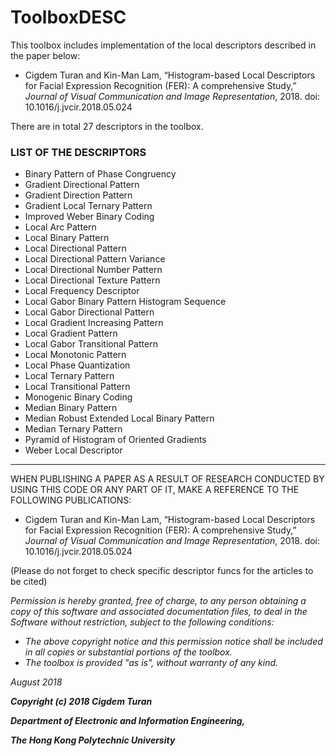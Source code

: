 # ToolboxDESC

This toolbox includes implementation of the local descriptors described in the paper below:

- Cigdem Turan and Kin-Man Lam, “Histogram-based Local Descriptors for Facial 
Expression Recognition (FER): A comprehensive Study,” _Journal of Visual 
Communication and Image Representation_, 2018. doi: 10.1016/j.jvcir.2018.05.024

There are in total 27 descriptors in the toolbox.

### **LIST OF THE DESCRIPTORS**
- Binary Pattern of Phase Congruency
- Gradient Directional Pattern
- Gradient Direction Pattern
- Gradient Local Ternary Pattern
- Improved Weber Binary Coding
- Local Arc Pattern
- Local Binary Pattern
- Local Directional Pattern
- Local Directional Pattern Variance
- Local Directional Number Pattern
- Local Directional Texture Pattern
- Local Frequency Descriptor
- Local Gabor Binary Pattern Histogram Sequence
- Local Gabor Directional Pattern
- Local Gradient Increasing Pattern
- Local Gradient Pattern
- Local Gabor Transitional Pattern
- Local Monotonic Pattern
- Local Phase Quantization
- Local Ternary Pattern
- Local Transitional Pattern
- Monogenic Binary Coding
- Median Binary Pattern
- Median Robust Extended Local Binary Pattern
- Median Ternary Pattern
- Pyramid of Histogram of Oriented Gradients
- Weber Local Descriptor
---
WHEN PUBLISHING A PAPER AS A RESULT OF RESEARCH CONDUCTED BY USING THIS CODE
OR ANY PART OF IT, MAKE A REFERENCE TO THE FOLLOWING PUBLICATIONS:

- Cigdem Turan and Kin-Man Lam, “Histogram-based Local Descriptors for Facial 
Expression Recognition (FER): A comprehensive Study,” _Journal of Visual 
Communication and Image Representation_, 2018. doi: 10.1016/j.jvcir.2018.05.024

(Please do not forget to check specific descriptor funcs for the articles to be cited)
 
_Permission is hereby granted, free of charge, to any person obtaining a copy
of this software and associated documentation files, to deal
in the Software without restriction, subject to the following conditions:_
 
- _The above copyright notice and this permission notice shall be included in all copies or substantial portions of the toolbox._
- _The toolbox is provided "as is", without warranty of any kind._

_August 2018_ 

**_Copyright (c) 2018 Cigdem Turan_**

**_Department of Electronic and Information Engineering,_**

**_The Hong Kong Polytechnic University_**
